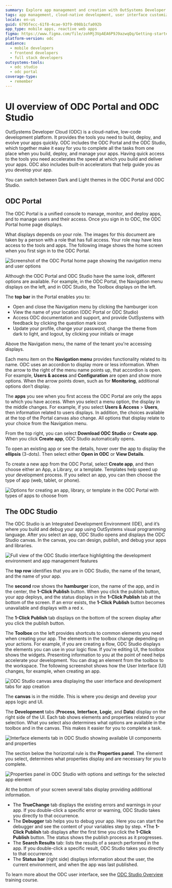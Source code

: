 ```yaml
---
summary: Explore app management and creation with OutSystems Developer Cloud (ODC), featuring ODC Portal and ODC Studio.
tags: app management, cloud-native development, user interface customization, user access management, app deployment
locale: en-us
guid: 6795fecc-61f8-4cae-93f9-098b1cfa092b
app_type: mobile apps, reactive web apps
figma: https://www.figma.com/file/zohMj3VpAEA6P9J9azwqQq/Getting-started-with-ODC?type=design&node-id=3201%3A148&t=CxwRhrJUzQXvCd96-1
platform-version: odc
audience:
  - mobile developers
  - frontend developers
  - full stack developers
outsystems-tools:
  - odc studio
  - odc portal
coverage-type:
  - remember
---
```


# UI overview of ODC Portal and ODC Studio

OutSystems Developer Cloud (ODC) is a cloud-native, low-code development platform. It provides the tools you need to build, deploy, and evolve your apps quickly. ODC includes the ODC Portal and the ODC Studio, which together make it easy for you to complete all the tasks from one place when you build, deploy, and manage your apps. Having quick access to the tools you need accelerates the speed at which you build and deliver your apps. ODC also includes built-in accelerators that help guide you as you develop your app.

<div class="info" markdown="1">

You can switch between Dark and Light themes in the ODC Portal and ODC Studio. 

</div>

## ODC Portal

The ODC Portal is a unified console to manage, monitor, and deploy apps, and to manage users and their access. Once you sign in to ODC, the ODC Portal home page displays.

What displays depends on your role. The images for this document are taken by a person with a role that has full access. Your role may have less access to the tools and apps. The following image shows the home screen when you first sign in to the ODC Portal.

![Screenshot of the ODC Portal home page showing the navigation menu and user options](images/portal-home-page-pl.png "ODC Portal Home Page")

<div class="info" markdown="1">

Although the ODC Portal and ODC Studio have the same look, different options are available. For example, in the ODC Portal, the Navigation menu displays on the left, and in ODC Studio, the Toolbox displays on the left.

</div>

The **top bar** in the Portal enables you to:

* Open and close the Navigation menu by clicking the hamburger icon
* View the name of your location (ODC Portal or ODC Studio)
* Access ODC documentation and support, and provide OutSystems with feedback by clicking the question mark icon
* Update your profile, change your password, change the theme from dark to light, and logout, by clicking your initials or image

Above the Navigation menu, the name of the tenant you're accessing displays.

Each menu item on the **Navigation menu** provides functionality related to its name. ODC uses an accordion to display more or less information. When the arrow to the right of the menu name points up, that accordion is open. For example, **Users & access** and **Configuration** are open and show more options. When the arrow points down, such as for **Monitoring**, additional options don’t display.

The **apps** you see when you first access the ODC Portal are only the apps to which you have access. When you select a menu option, the display in the middle changes. For example, if you select **Users & Access** > **Users**, then information related to users displays. In addition, the choices available at the top of the Portal canvas also change. All options that display relate to your choice from the Navigation menu.

From the top right, you can select **Download ODC Studio** or **Create app**. When you click **Create app**, ODC Studio automatically opens.

To open an existing app or see the details, hover over the app to display the **ellipsis** (3-dots). Then select either **Open in ODC** or **View Details**.

To create a new app from the ODC Portal, select **Create app**, and then choose either an App, a Library, or a template. Templates help speed up your development process. If you select an app, you can then choose the type of app (web, tablet, or phone).

![Options for creating an app, library, or template in the ODC Portal with types of apps to choose from](images/app-library-template-odcs.png "ODC Portal App Creation Options")

## The ODC Studio

The ODC Studio is an Integrated Development Environment (IDE), and it’s where you build and debug your app using OutSystems visual programming language. After you select an app, ODC Studio opens and displays the ODC Studio canvas. In the canvas, you can design, publish, and debug your apps and libraries.

![Full view of the ODC Studio interface highlighting the development environment and app management features](images/studio-full-page-odcs.png "ODC Studio Home Screen")

The **top row** identifies that you are in ODC Studio, the name of the tenant, and the name of your app.

The **second** row shows the **hamburger** icon, the name of the app, and in the center, the **1-Click Publish** button. When you click the publish button, your app deploys, and the status displays in the **1-Click Publish** tab at the bottom of the screen. If an error exists, the **1-Click Publish** button becomes unavailable and displays with a red x. 

<div class="info" markdown="1">

The **1-Click Publish** tab displays on the bottom of the screen display after you click the publish button.

</div>

The **Toolbox** on the left provides shortcuts to common elements you need when creating your app. The elements in the toolbox change depending on your actions. For example, if you are creating a flow, ODC Studio displays the elements you can use in your logic flow. If you're editing UI, the toolbox shows the widgets. Presenting information to you at the point of need helps accelerate your development. You can drag an element from the toolbox to the workspace. The following screenshot shows how the User Interface (UI) changes, for example, when creating an app.

![ODC Studio canvas area displaying the user interface and development tabs for app creation](images/studio-canvas-odcs.png "ODC Studio Canvas")

The **canvas** is in the middle. This is where you design and develop your apps logic and UI.

The **Development** tabs (**Process**, **Interface**, **Logic**, and **Data**) display on the right side of the UI. Each tab shows elements and properties related to your selection. What you select also determines what options are available in the toolbox and in the canvas. This makes it easier for you to complete a task.

![Interface elements tab in ODC Studio showing available UI components and properties](images/interface-elements-tab-odcs.png "ODC Studio Interface Elements Tab")

The section below the horizontal rule is the **Properties panel**.  The element you select, determines what properties display and are necessary for you to complete. 

![Properties panel in ODC Studio with options and settings for the selected app element](images/properties-panel-odcs.png "ODC Studio Properties Panel")

At the bottom of your screen several tabs display providing additional information.

* The **TrueChange** tab displays the existing errors and warnings in your app. If you double-click a specific error or warning, ODC Studio takes you directly to that occurrence.
* The **Debugger** tab helps you to debug your app. Here you can start the debugger and see the content of your variables step by step.
*The **1-Click Publish** tab displays after the first time you click the **1-Click Publish** button. The status shows the publish process as it progresses.
* The **Search Results** tab: lists the results of a search performed in the app. If you double-click a specific result, ODC Studio takes you directly to that occurrence.
* The **Status bar** (right side) displays information about the user, the current environment, and when the app was last published.

To learn more about the ODC user interface, see the [ODC Studio Overview](https://www.outsystems.com/training/courses/233/odc-studio-overview/) training course.
